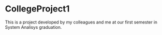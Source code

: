 # CollegeProject1
This is a project developed by my colleagues and me at our first semester in System Analisys graduation.
